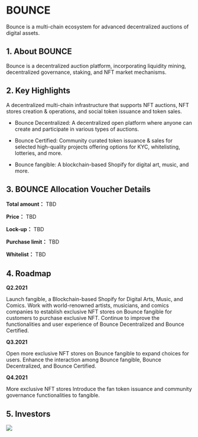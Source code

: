 # BOUNCE

Bounce is a multi-chain ecosystem for advanced decentralized auctions of digital assets.



## 1. About BOUNCE

Bounce is a decentralized auction platform, incorporating liquidity mining, decentralized governance, staking, and NFT market mechanisms.



## 2. Key Highlights

A decentralized multi-chain infrastructure that supports NFT auctions, NFT stores creation & operations, and social token issuance and token sales.

- Bounce Decentralized: A decentralized open platform where anyone can create and participate in various types of auctions.

- Bounce Certified: Community curated token issuance & sales for selected high-quality projects offering options for KYC, whitelisting, lotteries, and more.

- Bounce fangible: A blockchain-based Shopify for digital art, music, and more. 



## 3. BOUNCE Allocation Voucher Details

**Total amount：** TBD

**Price：** TBD

**Lock-up：** TBD

**Purchase limit：** TBD

**Whitelist：** TBD



## 4. Roadmap

**Q2.2021**

Launch fangible, a Blockchain-based Shopify for Digital Arts, Music, and Comics.
Work with world-renowned artists, musicians, and comics companies to establish exclusive NFT stores on Bounce fangible for customers to purchase exclusive NFT. 
Continue to improve the functionalities and user experience of Bounce Decentralized and Bounce Certified. 

**Q3.2021**

Open more exclusive NFT stores on Bounce fangible to expand choices for users.
Enhance the interaction among Bounce fangible, Bounce Decentralized, and Bounce Certified.

**Q4.2021**

More exclusive NFT stores
Introduce the fan token issuance and community governance functionalities to fangible.



## 5. Investors

<img src="https://ic-market-projects.solv.finance/images/Auction/Auction supporter.png" />
